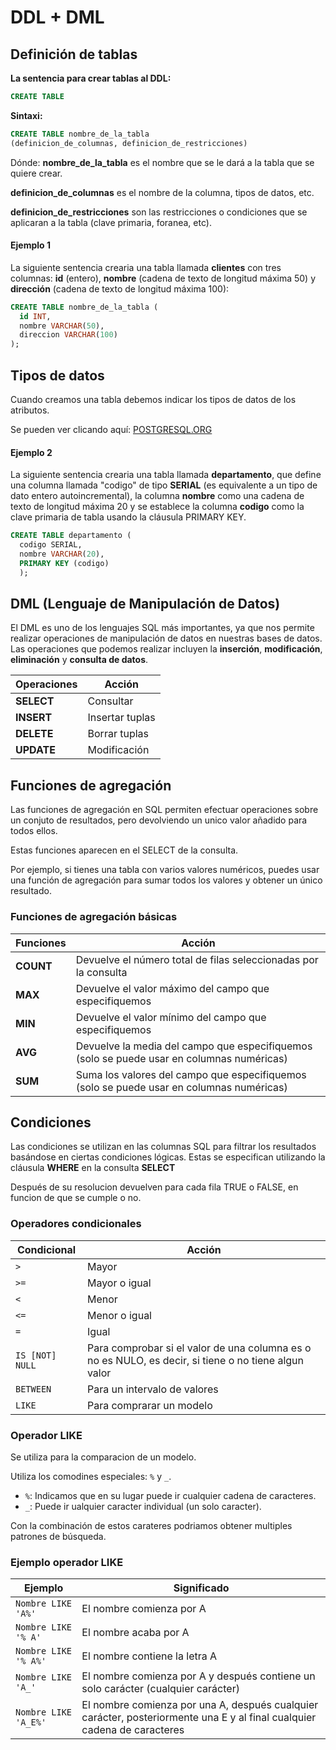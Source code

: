 # DDL + DML
## Definición de tablas
**La sentencia para crear tablas al DDL:**
```sql
CREATE TABLE
```

**Sintaxi:**
```sql
CREATE TABLE nombre_de_la_tabla
(definicion_de_columnas, definicion_de_restricciones)
```

Dónde:
**nombre_de_la_tabla** es el nombre que se le dará a la tabla que se quiere crear.

**definicion_de_columnas** es el nombre de la columna, tipos de datos, etc.

**definicion_de_restricciones** son las restricciones o condiciones que se aplicaran a la tabla (clave primaria, foranea, etc).

#### Ejemplo 1
La siguiente sentencia crearia una tabla llamada **clientes** con tres columnas: **id** (entero), **nombre** (cadena de texto de longitud máxima 50) y **dirección** (cadena de texto de longitud máxima 100):
```sql
CREATE TABLE nombre_de_la_tabla (
  id INT,
  nombre VARCHAR(50),
  direccion VARCHAR(100)
);
```
## Tipos de datos
Cuando creamos una tabla debemos indicar los tipos de datos de los atributos.

Se pueden ver clicando aquí: [POSTGRESQL.ORG](http://www.postgresql.org/docs/9.5/interactive/datatype.html)

#### Ejemplo 2
La siguiente sentencia crearia una tabla llamada **departamento**, que define una columna llamada "codigo" de tipo **SERIAL** (es equivalente a un tipo de dato entero autoincremental), la columna **nombre** como una cadena de texto de longitud máxima 20 y se establece la columna **codigo** como la clave primaria de tabla usando la cláusula PRIMARY KEY.
```sql
CREATE TABLE departamento (
  codigo SERIAL,
  nombre VARCHAR(20),
  PRIMARY KEY (codigo)
  );
```

## DML (Lenguaje de Manipulación de Datos)
El DML es uno de los lenguajes SQL más importantes, ya que nos permite realizar operaciones de manipulación de datos en nuestras bases de datos. Las operaciones que podemos realizar incluyen la **inserción**, **modificación**, **eliminación** y **consulta de datos**.

| Operaciones |     Acción      |
| ----------- |-------------    |
| **SELECT**  | Consultar       |
| **INSERT**  | Insertar tuplas |
| **DELETE**  | Borrar tuplas   |
| **UPDATE**  | Modificación    |

## Funciones de agregación
Las funciones de agregación en SQL permiten efectuar operaciones sobre un conjuto de resultados, pero devolviendo un unico valor añadido para todos ellos.

Estas funciones aparecen en el SELECT de la consulta.

Por ejemplo, si tienes una tabla con varios valores numéricos, puedes usar una función de agregación para sumar todos los valores y obtener un único resultado. 

### Funciones de agregación básicas
| Funciones   |     Acción      |
| ----------- |-------------    |
| **COUNT**   | Devuelve el número total de filas seleccionadas por la consulta       |
| **MAX**     | Devuelve el valor máximo del campo que especifiquemos |
| **MIN**     | Devuelve el valor mínimo del campo que especifiquemos |
| **AVG**     | Devuelve la media del campo que especifiquemos (solo se puede usar en columnas numéricas) |
| **SUM**     | Suma los valores del campo que especifiquemos (solo se puede usar en columnas numéricas) |

## Condiciones
Las condiciones se utilizan en las columnas SQL para filtrar los resultados basándose en ciertas condiciones lógicas. Estas se especifican utilizando la cláusula **WHERE** en la consulta **SELECT**

Después de su resolucion devuelven para cada fila TRUE o FALSE, en funcion de que se cumple o no.

### Operadores condicionales
| Condicional    | Acción        |
| --------       |----------     |
| `>`            | Mayor         |
| `>=`           | Mayor o igual |
| `<`            | Menor         |
| `<=`           | Menor o igual |
| `=`            | Igual         |
| `IS [NOT] NULL`| Para comprobar si el valor de una columna es o no es NULO, es decir, si tiene o no tiene algun valor |
| `BETWEEN`      | Para un intervalo de valores |
| `LIKE`         | Para comprarar un modelo    |

### Operador LIKE
Se utiliza para la comparacion de un modelo.

Utiliza los comodines especiales: `%` y `_`.

- `%`: Indicamos que en su lugar puede ir cualquier cadena de caracteres.
- `_`: Puede ir ualquier caracter individual (un solo caracter).

Con la combinación de estos carateres podriamos obtener multiples patrones de búsqueda.

### Ejemplo operador LIKE

| Ejemplo    | Significado        |
| --------       |----------     |
| `Nombre LIKE 'A%'`            | El nombre comienza por A         |
| `Nombre LIKE '% A'`           | El nombre acaba por A |
| `Nombre LIKE '% A%'`            | El nombre contiene la letra A         |
| `Nombre LIKE 'A_'`           | El nombre comienza por A y después contiene un solo carácter (cualquier carácter) |
| `Nombre LIKE 'A_E%'`            | El nombre comienza por una A, después cualquier  carácter, posteriormente una E y al final cualquier cadena de caracteres         |
